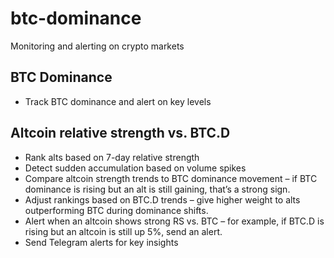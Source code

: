 # btc-dominance
Monitoring and alerting on crypto markets

## BTC Dominance
- Track BTC dominance and alert on key levels

## Altcoin relative strength vs. BTC.D
- Rank alts based on 7-day relative strength
- Detect sudden accumulation based on volume spikes
- Compare altcoin strength trends to BTC dominance movement – if BTC dominance is rising but an alt is still gaining, that’s a strong sign.
- Adjust rankings based on BTC.D trends – give higher weight to alts outperforming BTC during dominance shifts.
- Alert when an altcoin shows strong RS vs. BTC – for example, if BTC.D is rising but an altcoin is still up 5%, send an alert.
- Send Telegram alerts for key insights
